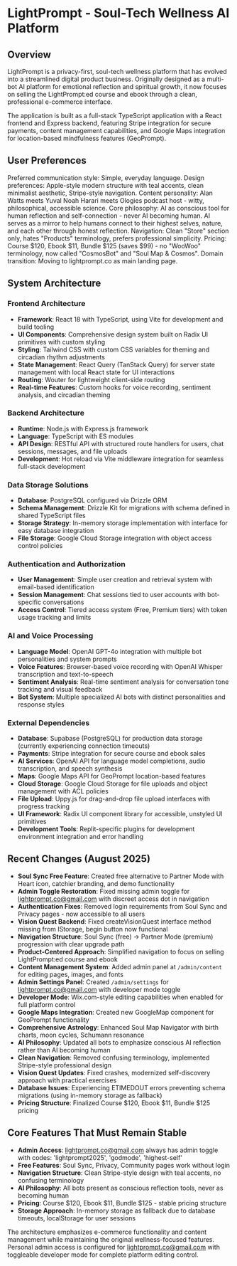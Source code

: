 # LightPrompt - Soul-Tech Wellness AI Platform

## Overview

LightPrompt is a privacy-first, soul-tech wellness platform that has evolved into a streamlined digital product business. Originally designed as a multi-bot AI platform for emotional reflection and spiritual growth, it now focuses on selling the LightPrompt:ed course and ebook through a clean, professional e-commerce interface.

The application is built as a full-stack TypeScript application with a React frontend and Express backend, featuring Stripe integration for secure payments, content management capabilities, and Google Maps integration for location-based mindfulness features (GeoPrompt).

## User Preferences

Preferred communication style: Simple, everyday language.
Design preferences: Apple-style modern structure with teal accents, clean minimalist aesthetic, Stripe-style navigation.
Content personality: Alan Watts meets Yuval Noah Harari meets Ologies podcast host - witty, philosophical, accessible science.
Core philosophy: AI as conscious tool for human reflection and self-connection - never AI becoming human. AI serves as a mirror to help humans connect to their highest selves, nature, and each other through honest reflection.
Navigation: Clean "Store" section only, hates "Products" terminology, prefers professional simplicity.
Pricing: Course $120, Ebook $11, Bundle $125 (saves $99) - no "WooWoo" terminology, now called "CosmosBot" and "Soul Map & Cosmos".
Domain transition: Moving to lightprompt.co as main landing page.

## System Architecture

### Frontend Architecture
- **Framework**: React 18 with TypeScript, using Vite for development and build tooling
- **UI Components**: Comprehensive design system built on Radix UI primitives with custom styling
- **Styling**: Tailwind CSS with custom CSS variables for theming and circadian rhythm adjustments
- **State Management**: React Query (TanStack Query) for server state management with local React state for UI interactions
- **Routing**: Wouter for lightweight client-side routing
- **Real-time Features**: Custom hooks for voice recording, sentiment analysis, and circadian theming

### Backend Architecture  
- **Runtime**: Node.js with Express.js framework
- **Language**: TypeScript with ES modules
- **API Design**: RESTful API with structured route handlers for users, chat sessions, messages, and file uploads
- **Development**: Hot reload via Vite middleware integration for seamless full-stack development

### Data Storage Solutions
- **Database**: PostgreSQL configured via Drizzle ORM
- **Schema Management**: Drizzle Kit for migrations with schema defined in shared TypeScript files
- **Storage Strategy**: In-memory storage implementation with interface for easy database integration
- **File Storage**: Google Cloud Storage integration with object access control policies

### Authentication and Authorization
- **User Management**: Simple user creation and retrieval system with email-based identification
- **Session Management**: Chat sessions tied to user accounts with bot-specific conversations
- **Access Control**: Tiered access system (Free, Premium tiers) with token usage tracking and limits

### AI and Voice Processing
- **Language Model**: OpenAI GPT-4o integration with multiple bot personalities and system prompts
- **Voice Features**: Browser-based voice recording with OpenAI Whisper transcription and text-to-speech
- **Sentiment Analysis**: Real-time sentiment analysis for conversation tone tracking and visual feedback
- **Bot System**: Multiple specialized AI bots with distinct personalities and response styles

### External Dependencies

- **Database**: Supabase (PostgreSQL) for production data storage (currently experiencing connection timeouts)
- **Payments**: Stripe integration for secure course and ebook sales
- **AI Services**: OpenAI API for language model completions, audio transcription, and speech synthesis
- **Maps**: Google Maps API for GeoPrompt location-based features
- **Cloud Storage**: Google Cloud Storage for file uploads and object management with ACL policies
- **File Upload**: Uppy.js for drag-and-drop file upload interfaces with progress tracking
- **UI Framework**: Radix UI component library for accessible, unstyled UI primitives
- **Development Tools**: Replit-specific plugins for development environment integration and error handling

## Recent Changes (August 2025)

- **Soul Sync Free Feature**: Created free alternative to Partner Mode with Heart icon, catchier branding, and demo functionality
- **Admin Toggle Restoration**: Fixed missing admin toggle for lightprompt.co@gmail.com with discreet access dot in navigation
- **Authentication Fixes**: Removed login requirements from Soul Sync and Privacy pages - now accessible to all users
- **Vision Quest Backend**: Fixed createVisionQuest interface method missing from IStorage, begin button now functional
- **Navigation Structure**: Soul Sync (free) → Partner Mode (premium) progression with clear upgrade path
- **Product-Centered Approach**: Simplified navigation to focus on selling LightPrompt:ed course and ebook
- **Content Management System**: Added admin panel at `/admin/content` for editing pages, images, and fonts
- **Admin Settings Panel**: Created `/admin/settings` for lightprompt.co@gmail.com with developer mode toggle
- **Developer Mode**: Wix.com-style editing capabilities when enabled for full platform control
- **Google Maps Integration**: Created new GoogleMap component for GeoPrompt functionality
- **Comprehensive Astrology**: Enhanced Soul Map Navigator with birth charts, moon cycles, Schumann resonance
- **AI Philosophy**: Updated all bots to emphasize conscious AI reflection rather than AI becoming human
- **Clean Navigation**: Removed confusing terminology, implemented Stripe-style professional design
- **Vision Quest Updates**: Fixed crashes, modernized self-discovery approach with practical exercises
- **Database Issues**: Experiencing ETIMEDOUT errors preventing schema migrations (using in-memory storage as fallback)
- **Pricing Structure**: Finalized Course $120, Ebook $11, Bundle $125 pricing

## Core Features That Must Remain Stable

- **Admin Access**: lightprompt.co@gmail.com always has admin toggle with codes: 'lightprompt2025', 'godmode', 'highest-self'
- **Free Features**: Soul Sync, Privacy, Community pages work without login
- **Navigation Structure**: Clean Stripe-style design with teal accents, no confusing terminology
- **AI Philosophy**: All bots present as conscious reflection tools, never as becoming human
- **Pricing**: Course $120, Ebook $11, Bundle $125 - stable pricing structure
- **Storage Approach**: In-memory storage as fallback due to database timeouts, localStorage for user sessions

The architecture emphasizes e-commerce functionality and content management while maintaining the original wellness-focused features. Personal admin access is configured for lightprompt.co@gmail.com with toggleable developer mode for complete platform editing control.